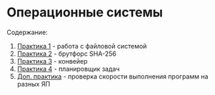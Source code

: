 # Операционные системы

Содержание:

1. [Практика 1](https://github.com/baksist/os-labs/tree/master/os-lab-1) - работа с файловой системой
2. [Практика 2](https://github.com/baksist/os-labs/tree/master/os-lab-2) - брутфорс SHA-256
3. [Практика 3](https://github.com/baksist/os-labs/tree/master/os-lab-3) - конвейер
4. [Практика 4](https://github.com/baksist/os-labs/tree/master/os-lab-4) - планировщик задач
5. [Доп. практика](https://github.com/baksist/os-labs/tree/master/os-lab-extra) - проверка скорости выполнения программ на разных ЯП
